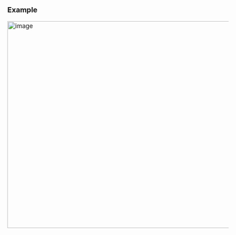 ### Example
<img width="690" height="472" alt="image" src="https://github.com/user-attachments/assets/9edb65b6-74b7-4610-b7f5-9d1d0314aeb9" />

